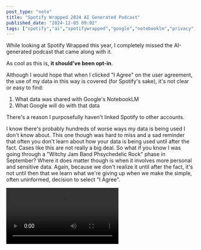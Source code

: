```yaml
---
post_type: "note" 
title: "Spotify Wrapped 2024 AI Generated Podcast"
published_date: "2024-12-05 09:02"
tags: ["spotify","ai","spotifywrapped","google","notebooklm","privacy","podcast","generativeai","genai"]
---
```


While looking at Spotify Wrapped this year, I completely missed the AI-generated podcast that came along with it.

As cool as this is, **it should've been opt-in**. 

Although I would hope that when I clicked "I Agree" on the user agreement, the use of my data in this way is covered (for Spotify's sake), it's not clear or easy to find:

1. What data was shared with Google's NotebookLM
2. What Google will do with that data

There's a reason I purposefully haven't linked Spotify to other accounts. 

I know there's probably hundreds of worse ways my data is being used I don't know about. This one though was hard to miss and a sad reminder that often you don't learn about how your data is being used until after the fact. Cases like this are not really a big deal. So what if you know I was going through a "Witchy Jam Band Phsychedelic Rock" phase in September? Where it does matter though is when it involves more personal and sensitive data. Again, because we don't realize it until after the fact, it's not until then that we learn what we're giving up when we make the simple, often uninformed, decision to select "I Agree".  

<video controls="" autoplay="" name="media"><source src="https://wrappedaipodcast.spotifycdn.com/bDEn3i-uWoItOTYMmcRcNGKBqZ18M9ygFTAY0X8YHXk.mp4" type="video/mp4"></video>

